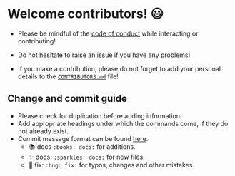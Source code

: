 # Welcome contributors! :smiley:

- Please be mindful of the [code of conduct](CODE_OF_CONDUCT.md) while interacting or contributing!

- Do not hesitate to raise an [issue](https://github.com/HarshKapadia2/attendance_management/issues) if you have any problems!

- If you make a contribution, please do not forget to add your personal details to the [`CONTRIBUTORS.md`](CONTRIBUTORS.md) file!

## Change and commit guide

- Please check for duplication before adding information.
- Add appropriate headings under which the commands come, if they do not already exist.
- Commit message format can be found [here](https://harshkapadia2.github.io/git_basics/#_git_commit).
   - :books: docs `:books: docs:` for additions.
   - :sparkles: docs: `:sparkles: docs:` for new files.
   - :bug: fix: `:bug: fix:` for typos, changes and other mistakes.
